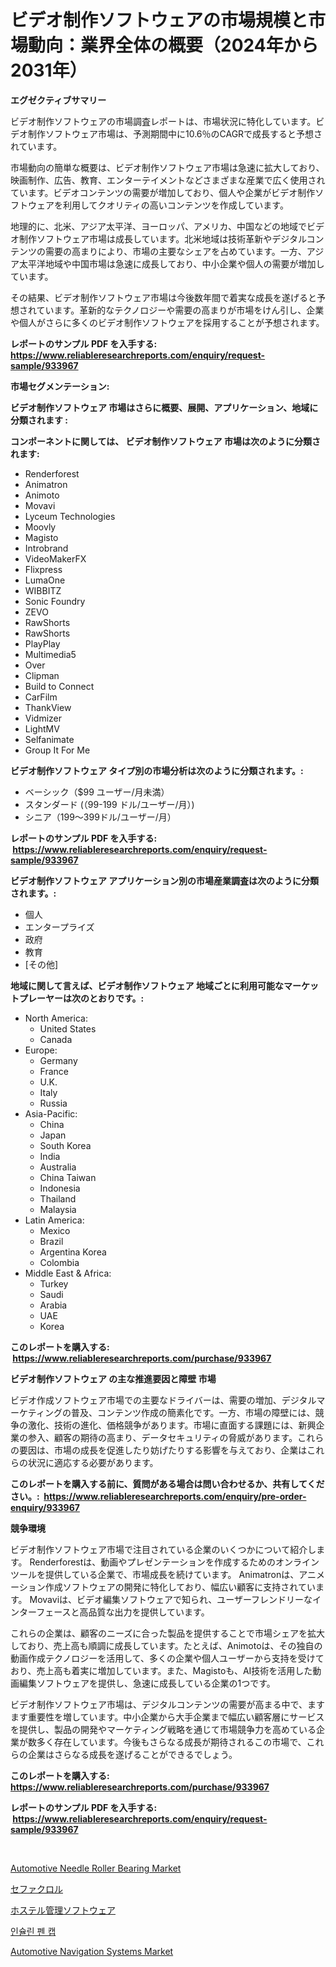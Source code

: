 <p><h1>ビデオ制作ソフトウェアの市場規模と市場動向：業界全体の概要（2024年から2031年）</h1></p><p><strong>エグゼクティブサマリー</strong></p>
<p><p>ビデオ制作ソフトウェアの市場調査レポートは、市場状況に特化しています。ビデオ制作ソフトウェア市場は、予測期間中に10.6％のCAGRで成長すると予想されています。</p><p>市場動向の簡単な概要は、ビデオ制作ソフトウェア市場は急速に拡大しており、映画制作、広告、教育、エンターテイメントなどさまざまな産業で広く使用されています。ビデオコンテンツの需要が増加しており、個人や企業がビデオ制作ソフトウェアを利用してクオリティの高いコンテンツを作成しています。</p><p>地理的に、北米、アジア太平洋、ヨーロッパ、アメリカ、中国などの地域でビデオ制作ソフトウェア市場は成長しています。北米地域は技術革新やデジタルコンテンツの需要の高まりにより、市場の主要なシェアを占めています。一方、アジア太平洋地域や中国市場は急速に成長しており、中小企業や個人の需要が増加しています。</p><p>その結果、ビデオ制作ソフトウェア市場は今後数年間で着実な成長を遂げると予想されています。革新的なテクノロジーや需要の高まりが市場をけん引し、企業や個人がさらに多くのビデオ制作ソフトウェアを採用することが予想されます。</p></p>
<p><strong>レポートのサンプル PDF を入手する: <a href="https://www.reliableresearchreports.com/enquiry/request-sample/933967">https://www.reliableresearchreports.com/enquiry/request-sample/933967</a></strong></p>
<p><strong>市場セグメンテーション:</strong></p>
<p><strong> ビデオ制作ソフトウェア 市場はさらに概要、展開、アプリケーション、地域に分類されます :</strong></p>
<p><strong>コンポーネントに関しては、 ビデオ制作ソフトウェア 市場は次のように分類されます: &nbsp;</strong></p>
<p><ul><li>Renderforest</li><li>Animatron</li><li>Animoto</li><li>Movavi</li><li>Lyceum Technologies</li><li>Moovly</li><li>Magisto</li><li>Introbrand</li><li>VideoMakerFX</li><li>Flixpress</li><li>LumaOne</li><li>WIBBITZ</li><li>Sonic Foundry</li><li>ZEVO</li><li>RawShorts</li><li>RawShorts</li><li>PlayPlay</li><li>Multimedia5</li><li>Over</li><li>Clipman</li><li>Build to Connect</li><li>CarFilm</li><li>ThankView</li><li>Vidmizer</li><li>LightMV</li><li>Selfanimate</li><li>Group It For Me</li></ul></p>
<p><strong> ビデオ制作ソフトウェア タイプ別の市場分析は次のように分類されます。:</strong></p>
<p><ul><li>ベーシック（$99 ユーザー/月未満）</li><li>スタンダード (（99-199 ドル/ユーザー/月）)</li><li>シニア（199〜399ドル/ユーザー/月）</li></ul></p>
<p><strong>レポートのサンプル PDF を入手する: &nbsp;<a href="https://www.reliableresearchreports.com/enquiry/request-sample/933967">https://www.reliableresearchreports.com/enquiry/request-sample/933967</a></strong></p>
<p><strong> ビデオ制作ソフトウェア アプリケーション別の市場産業調査は次のように分類されます。:</strong></p>
<p><ul><li>個人</li><li>エンタープライズ</li><li>政府</li><li>教育</li><li>[その他]</li></ul></p>
<p><strong>地域に関して言えば、ビデオ制作ソフトウェア 地域ごとに利用可能なマーケットプレーヤーは次のとおりです。:</strong></p>
<p><ul>
    <li>
        North America:
        <ul>
            <li>United States</li>
            <li>Canada</li>
        </ul>
    </li>
    <li>
        Europe:
        <ul>
            <li>Germany</li>
            <li>France</li>
            <li>U.K.</li>
            <li>Italy</li>
            <li>Russia</li>
        </ul>
    </li>
    <li>
        Asia-Pacific:
        <ul>
            <li>China</li>
            <li>Japan</li>
            <li>South Korea</li>
            <li>India</li>
            <li>Australia</li>
            <li>China Taiwan</li>
            <li>Indonesia</li>
            <li>Thailand</li>
            <li>Malaysia</li>
        </ul>
    </li>
    <li>
        Latin America:
        <ul>
            <li>Mexico</li>
            <li>Brazil</li>
            <li>Argentina Korea</li>
            <li>Colombia</li>
        </ul>
    </li>
    <li>
        Middle East & Africa:
        <ul>
            <li>Turkey</li>
            <li>Saudi</li>
            <li>Arabia</li>
            <li>UAE</li>
            <li>Korea</li>
        </ul>
    </li>
    </ul></p>
<p><strong>このレポートを購入する: &nbsp;<a href="https://www.reliableresearchreports.com/purchase/933967">https://www.reliableresearchreports.com/purchase/933967</a></strong></p>
<p><strong>ビデオ制作ソフトウェア の主な推進要因と障壁 市場</strong></p>
<p><p>ビデオ作成ソフトウェア市場での主要なドライバーは、需要の増加、デジタルマーケティングの普及、コンテンツ作成の簡素化です。一方、市場の障壁には、競争の激化、技術の進化、価格競争があります。市場に直面する課題には、新興企業の参入、顧客の期待の高まり、データセキュリティの脅威があります。これらの要因は、市場の成長を促進したり妨げたりする影響を与えており、企業はこれらの状況に適応する必要があります。</p></p>
<p><strong>このレポートを購入する前に、質問がある場合は問い合わせるか、共有してください。:&nbsp; <a href="https://www.reliableresearchreports.com/enquiry/pre-order-enquiry/933967">https://www.reliableresearchreports.com/enquiry/pre-order-enquiry/933967</a></strong></p>
<p><strong>競争環境</strong></p>
<p><p>ビデオ制作ソフトウェア市場で注目されている企業のいくつかについて紹介します。 Renderforestは、動画やプレゼンテーションを作成するためのオンラインツールを提供している企業で、市場成長を続けています。 Animatronは、アニメーション作成ソフトウェアの開発に特化しており、幅広い顧客に支持されています。 Movaviは、ビデオ編集ソフトウェアで知られ、ユーザーフレンドリーなインターフェースと高品質な出力を提供しています。</p><p>これらの企業は、顧客のニーズに合った製品を提供することで市場シェアを拡大しており、売上高も順調に成長しています。たとえば、Animotoは、その独自の動画作成テクノロジーを活用して、多くの企業や個人ユーザーから支持を受けており、売上高も着実に増加しています。また、Magistoも、AI技術を活用した動画編集ソフトウェアを提供し、急速に成長している企業の1つです。</p><p>ビデオ制作ソフトウェア市場は、デジタルコンテンツの需要が高まる中で、ますます重要性を増しています。中小企業から大手企業まで幅広い顧客層にサービスを提供し、製品の開発やマーケティング戦略を通じて市場競争力を高めている企業が数多く存在しています。今後もさらなる成長が期待されるこの市場で、これらの企業はさらなる成長を遂げることができるでしょう。</p></p>
<p><strong>このレポートを購入する: &nbsp; <a href="https://www.reliableresearchreports.com/purchase/933967">https://www.reliableresearchreports.com/purchase/933967</a></strong></p>
<p><strong>レポートのサンプル PDF を入手する: &nbsp;<a href="https://www.reliableresearchreports.com/enquiry/request-sample/933967">https://www.reliableresearchreports.com/enquiry/request-sample/933967</a></strong><strong></strong></p>
<p>&nbsp;</p>
<p><p><a href="https://view.publitas.com/reportprime-1/automotive-needle-roller-bearing-market-research-report-provides-critical-insights-that-can-help-shape-business-development-and-investment-strategies/">Automotive Needle Roller Bearing Market</a></p><p><a href="https://medium.com/@minnieebert2827/%E3%82%BB%E3%83%95%E3%82%A1%E3%82%AF%E3%83%AD%E3%83%BC%E3%83%AB%E5%B8%82%E5%A0%B4-%E7%A8%AE%E9%A1%9E-%E7%94%A8%E9%80%94-%E5%9C%B0%E7%90%86%E3%81%AB%E3%82%88%E3%82%8B%E5%8C%85%E6%8B%AC%E7%9A%84%E8%A9%95%E4%BE%A1-6b99c7a56619">セファクロル</a></p><p><a href="https://github.com/lababdou/Market-Research-Report-List-2/blob/main/8292327184225.md">ホステル管理ソフトウェア</a></p><p><a href="https://medium.com/@jerrodhilll68/%EC%9D%B8%EC%8A%90%EB%A6%B0-%ED%8E%9C-%EC%BA%A1-%EC%8B%9C%EC%9E%A5-%EB%B6%84%EC%84%9D-%EA%B7%B8%EC%9D%98-cagr-%EC%8B%9C%EC%9E%A5-%EC%84%B8%EB%B6%84%ED%99%94-%EB%B0%8F-%EA%B8%80%EB%A1%9C%EB%B2%8C-%EC%82%B0%EC%97%85-%EA%B0%9C%EC%9A%94-e769681be4ae">인슐린 펜 캡</a></p><p><a href="https://view.publitas.com/reportprime-1/automotive-navigation-systems-market-with-the-goal-of-estimating-the-market-size-and-future-growth-potential-of-various-market-segments-based-on-component-applications-end-user-and-region/">Automotive Navigation Systems Market</a></p></p>